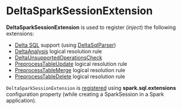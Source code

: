 # DeltaSparkSessionExtension

**DeltaSparkSessionExtension** is used to register (_inject_) the following extensions:

* [Delta SQL](delta-sql.md) support (using [DeltaSqlParser](DeltaSqlParser.md))
* [DeltaAnalysis](DeltaAnalysis.md) logical resolution rule
* [DeltaUnsupportedOperationsCheck](DeltaUnsupportedOperationsCheck.md)
* [PreprocessTableUpdate](PreprocessTableUpdate.md) logical resolution rule
* [PreprocessTableMerge](PreprocessTableMerge.md) logical resolution rule
* [PreprocessTableDelete](PreprocessTableDelete.md) logical resolution rule

`DeltaSparkSessionExtension` is [registered](installation.md) using **spark.sql.extensions** configuration property (while creating a SparkSession in a Spark application).

